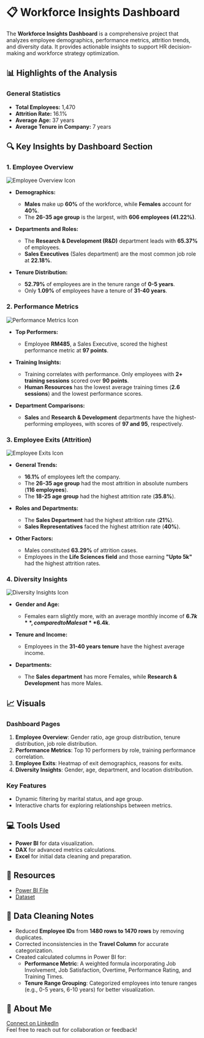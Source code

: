 # 📋 Workforce Insights Dashboard  
The **Workforce Insights Dashboard** is a comprehensive project that analyzes employee demographics, performance metrics, attrition trends, and diversity data. It provides actionable insights to support HR decision-making and workforce strategy optimization.  

## 📊 Highlights of the Analysis  

### General Statistics  
- **Total Employees:** 1,470  
- **Attrition Rate:** 16.1%  
- **Average Age:** 37 years  
- **Average Tenure in Company:** 7 years  

## 🔍 Key Insights by Dashboard Section  

### 1. **Employee Overview**  
![Employee Overview Icon](https://imgur.com/77SJ6Ci.png)  

- **Demographics:**  
  - **Males** make up **60%** of the workforce, while **Females** account for **40%**.  
  - The **26-35 age group** is the largest, with **606 employees (41.22%)**.  

- **Departments and Roles:**  
  - The **Research & Development (R&D)** department leads with **65.37%** of employees.  
  - **Sales Executives** (Sales department) are the most common job role at **22.18%**.  

- **Tenure Distribution:**  
  - **52.79%** of employees are in the tenure range of **0-5 years**.  
  - Only **1.09%** of employees have a tenure of **31-40 years**.  

### 2. **Performance Metrics**  
![Performance Metrics Icon](https://imgur.com/UVL3HGN.png)  

- **Top Performers:**  
  - Employee **RM485**, a Sales Executive, scored the highest performance metric at **97 points**.  

- **Training Insights:**  
  - Training correlates with performance. Only employees with **2+ training sessions** scored over **90 points**.  
  - **Human Resources** has the lowest average training times (**2.6 sessions**) and the lowest performance scores.  

- **Department Comparisons:**  
  - **Sales** and **Research & Development** departments have the highest-performing employees, with scores of **97 and 95**, respectively.

### 3. **Employee Exits (Attrition)**  
![Employee Exits Icon](https://imgur.com/4AuKuv1.png)  

- **General Trends:**  
  - **16.1%** of employees left the company.  
  - The **26-35 age group** had the most attrition in absolute numbers (**116 employees**).  
  - The **18-25 age group** had the highest attrition rate (**35.8%**).  

- **Roles and Departments:**  
  - The **Sales Department** had the highest attrition rate (**21%**).  
  - **Sales Representatives** faced the highest attrition rate (**40%**).  

- **Other Factors:**  
  - Males constituted **63.29%** of attrition cases.  
  - Employees in the **Life Sciences field** and those earning **"Upto 5k"** had the highest attrition rates.  

### 4. **Diversity Insights**  
![Diversity Insights Icon](https://imgur.com/JbKznY1.png)  

- **Gender and Age:**  
  - Females earn slightly more, with an average monthly income of **$6.7k**, compared to Males at **$6.4k**.  

- **Tenure and Income:**  
  - Employees in the **31-40 years tenure** have the highest average income.  

- **Departments:**  
  - The **Sales department** has more Females, while **Research & Development** has more Males.  

## 📈 Visuals  

### Dashboard Pages  
1. **Employee Overview**: Gender ratio, age group distribution, tenure distribution, job role distribution.  
2. **Performance Metrics**: Top 10 performers by role, training performance correlation.  
3. **Employee Exits**: Heatmap of exit demographics, reasons for exits.  
4. **Diversity Insights**: Gender, age, department, and location distribution.  

### Key Features  
- Dynamic filtering by marital status, and age group.  
- Interactive charts for exploring relationships between metrics.  

## 💻 Tools Used  
- **Power BI** for data visualization.  
- **DAX** for advanced metrics calculations.  
- **Excel** for initial data cleaning and preparation.  

## 📎 Resources  
- [Power BI File](https://github.com/michaelomi/Workforce-Insights/blob/main/Workforce%20Insights%20Dashboard.pbix)  
- [Dataset](https://github.com/michaelomi/Workforce-Insights/blob/main/HR_Analytics.xlsx)

## 🔧 Data Cleaning Notes  
- Reduced **Employee IDs** from **1480 rows to 1470 rows** by removing duplicates.  
- Corrected inconsistencies in the **Travel Column** for accurate categorization.  
- Created calculated columns in Power BI for:  
  - **Performance Metric**: A weighted formula incorporating Job Involvement, Job Satisfaction, Overtime, Performance Rating, and Training Times.  
  - **Tenure Range Grouping**: Categorized employees into tenure ranges (e.g., 0-5 years, 6-10 years) for better visualization.  

## 🌟 About Me  
[Connect on LinkedIn](https://www.linkedin.com/in/michaelomi/)  
Feel free to reach out for collaboration or feedback!
